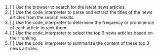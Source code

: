 1. [ ] Use the browser to search for the latest news articles.
2. [ ] Use the code_interpreter to parse and extract the titles of the news articles from the search results.
3. [ ] Use the code_interpreter to determine the frequency or prominence of each article to rank them.
4. [ ] Use the code_interpreter to select the top 3 news articles based on their ranking.
5. [ ] Use the code_interpreter to summarize the content of these top 3 news articles.